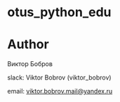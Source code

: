 # otus_python_edu

# Author

Виктор Бобров

slack: Viktor Bobrov (viktor_bobrov)

email: viktor.bobrov.mail@yandex.ru
